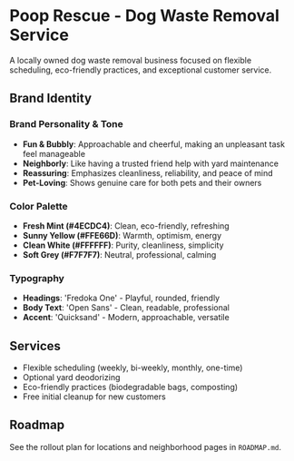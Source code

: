 # Poop Rescue - Dog Waste Removal Service

A locally owned dog waste removal business focused on flexible scheduling, eco-friendly practices, and exceptional customer service.

## Brand Identity

### Brand Personality & Tone
- **Fun & Bubbly**: Approachable and cheerful, making an unpleasant task feel manageable
- **Neighborly**: Like having a trusted friend help with yard maintenance
- **Reassuring**: Emphasizes cleanliness, reliability, and peace of mind
- **Pet-Loving**: Shows genuine care for both pets and their owners

### Color Palette
- **Fresh Mint (#4ECDC4)**: Clean, eco-friendly, refreshing
- **Sunny Yellow (#FFE66D)**: Warmth, optimism, energy
- **Clean White (#FFFFFF)**: Purity, cleanliness, simplicity
- **Soft Grey (#F7F7F7)**: Neutral, professional, calming

### Typography
- **Headings**: 'Fredoka One' - Playful, rounded, friendly
- **Body Text**: 'Open Sans' - Clean, readable, professional
- **Accent**: 'Quicksand' - Modern, approachable, versatile

## Services
- Flexible scheduling (weekly, bi-weekly, monthly, one-time)
- Optional yard deodorizing
- Eco-friendly practices (biodegradable bags, composting)
- Free initial cleanup for new customers

## Roadmap

See the rollout plan for locations and neighborhood pages in `ROADMAP.md`.

